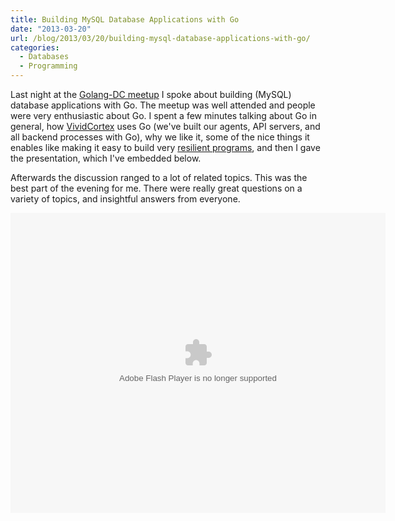 ```yaml
---
title: Building MySQL Database Applications with Go
date: "2013-03-20"
url: /blog/2013/03/20/building-mysql-database-applications-with-go/
categories:
  - Databases
  - Programming
---
```

Last night at the [Golang-DC meetup](http://www.meetup.com/Golang-DC/events/106865142/) I spoke about building (MySQL) database applications with Go. The meetup was well attended and people were very enthusiastic about Go. I spent a few minutes talking about Go in general, how [VividCortex](https://vividcortex.com/) uses Go (we've built our agents, API servers, and all backend processes with Go), why we like it, some of the nice things it enables like making it easy to build very [resilient programs](/blog/2013/03/14/crash-injection-for-writing-resilient-software/ "Crash injection for writing resilient software"), and then I gave the presentation, which I've embedded below.

Afterwards the discussion ranged to a lot of related topics. This was the best part of the evening for me. There were really great questions on a variety of topics, and insightful answers from everyone.

<embed src="https://www.box.com/embed/bl9l01ul752ek76.swf" width="600" height="480" wmode="opaque" type="application/x-shockwave-flash" allowFullScreen="true" allowScriptAccess="always">


